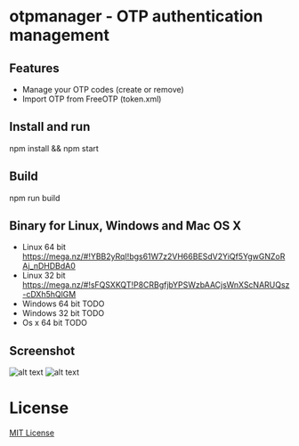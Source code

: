 # otpmanager - OTP authentication management

## Features
- Manage your OTP codes (create or remove)
- Import OTP from FreeOTP (token.xml)


## Install and run
npm install && npm start

## Build
npm run build

## Binary for Linux, Windows and Mac OS X
- Linux 64 bit https://mega.nz/#!YBB2yRqI!bgs61W7z2VH66BESdV2YiQf5YgwGNZoRAj_nDHDBdA0
- Linux 32 bit https://mega.nz/#!sFQSXKQT!P8CRBgfjbYPSWzbAACjsWnXScNARUQsz-cDXh5hQlGM
- Windows 64 bit TODO
- Windows 32 bit TODO
- Os x 64 bit TODO

## Screenshot
![alt text](https://i.imgur.com/AFFfjuW.png "OTP generator")
![alt text](https://i.imgur.com/Lm7pazv.png "OTP creation")

License
==========
[MIT License](LICENSE.md)
